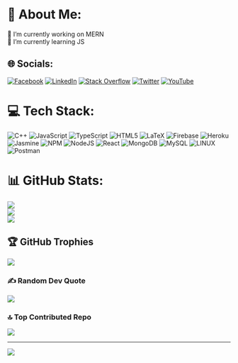 # 💫 About Me:
🔭 I’m currently working on MERN <br>🌱 I’m currently learning JS<br>


## 🌐 Socials:
[![Facebook](https://img.shields.io/badge/Facebook-%231877F2.svg?logo=Facebook&logoColor=white)]([https://facebook.com/3ein39](https://www.facebook.com/profile.php?id=100010583643964)) [![LinkedIn](https://img.shields.io/badge/LinkedIn-%230077B5.svg?logo=linkedin&logoColor=white)](https://linkedin.com/in/3ein39) [![Stack Overflow](https://img.shields.io/badge/-Stackoverflow-FE7A16?logo=stack-overflow&logoColor=white)](https://stackoverflow.com/users/18787764) [![Twitter](https://img.shields.io/badge/Twitter-%231DA1F2.svg?logo=Twitter&logoColor=white)](https://twitter.com/3ein39) [![YouTube](https://img.shields.io/badge/YouTube-%23FF0000.svg?logo=YouTube&logoColor=white)](https://youtube.com/@3ein39) 

# 💻 Tech Stack:
![C++](https://img.shields.io/badge/c++-%2300599C.svg?style=for-the-badge&logo=c%2B%2B&logoColor=white) ![JavaScript](https://img.shields.io/badge/javascript-%23323330.svg?style=for-the-badge&logo=javascript&logoColor=%23F7DF1E) ![TypeScript](https://img.shields.io/badge/typescript-%23007ACC.svg?style=for-the-badge&logo=typescript&logoColor=white) ![HTML5](https://img.shields.io/badge/html5-%23E34F26.svg?style=for-the-badge&logo=html5&logoColor=white) ![LaTeX](https://img.shields.io/badge/latex-%23008080.svg?style=for-the-badge&logo=latex&logoColor=white) ![Firebase](https://img.shields.io/badge/firebase-%23039BE5.svg?style=for-the-badge&logo=firebase) ![Heroku](https://img.shields.io/badge/heroku-%23430098.svg?style=for-the-badge&logo=heroku&logoColor=white) ![Jasmine](https://img.shields.io/badge/jasmine-%238A4182.svg?style=for-the-badge&logo=jasmine&logoColor=white) ![NPM](https://img.shields.io/badge/NPM-%23000000.svg?style=for-the-badge&logo=npm&logoColor=white) ![NodeJS](https://img.shields.io/badge/node.js-6DA55F?style=for-the-badge&logo=node.js&logoColor=white) ![React](https://img.shields.io/badge/react-%2320232a.svg?style=for-the-badge&logo=react&logoColor=%2361DAFB) ![MongoDB](https://img.shields.io/badge/MongoDB-%234ea94b.svg?style=for-the-badge&logo=mongodb&logoColor=white) ![MySQL](https://img.shields.io/badge/mysql-%2300f.svg?style=for-the-badge&logo=mysql&logoColor=white) ![LINUX](https://img.shields.io/badge/Linux-FCC624?style=for-the-badge&logo=linux&logoColor=black) ![Postman](https://img.shields.io/badge/Postman-FF6C37?style=for-the-badge&logo=postman&logoColor=white)
# 📊 GitHub Stats:
![](https://github-readme-stats.vercel.app/api?username=3ein39&theme=onedark&hide_border=false&include_all_commits=true&count_private=true)<br/>
![](https://github-readme-streak-stats.herokuapp.com/?user=3ein39&theme=onedark&hide_border=false)<br/>
![](https://github-readme-stats.vercel.app/api/top-langs/?username=3ein39&theme=onedark&hide_border=false&include_all_commits=true&count_private=true&layout=compact)

## 🏆 GitHub Trophies
![](https://github-profile-trophy.vercel.app/?username=3ein39&theme=onedark&no-frame=true&no-bg=true&margin-w=4)

### ✍️ Random Dev Quote
![](https://quotes-github-readme.vercel.app/api?type=horizontal&theme=dark)

### 🔝 Top Contributed Repo
![](https://github-contributor-stats.vercel.app/api?username=3ein39&limit=5&theme=onedark&combine_all_yearly_contributions=true)

---
[![](https://visitcount.itsvg.in/api?id=3ein39&icon=0&color=1)](https://visitcount.itsvg.in)

<!-- Proudly created with GPRM ( https://gprm.itsvg.in ) -->
